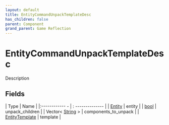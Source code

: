 ```yaml
---
layout: default
title: EntityCommandUnpackTemplateDesc
has_children: false
parent: Component
grand_parent: Game Reflection
---
```

# EntityCommandUnpackTemplateDesc
Description 

## Fields
| Type | Name |
|:------------ - | : -------------- |
| [Entity](game-reflection/classes/entity.md) | entity |
| [bool](game-reflection/components/bool.md) | unpack_children |
| Vector< [String](game-reflection/components/string.md) > | components_to_unpack |
| [EntityTemplate](game-reflection/classes/entity_template.md) | template |
